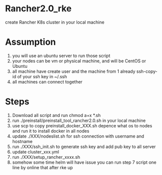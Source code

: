 # Rancher2.0_rke
create Rancher K8s cluster in your local machine

# Assumption
1. you will use an ubuntu server to run those script
2. your nodes can be vm or physical machine, and will be CentOS or Ubuntu
3. all machine have create user and the machine from 1 already ssh-copy-id of your ssh key in ~/.ssh
4. all machines can connect together


# Steps
1. Download all script and run chmod a+x *.sh
2. run ./preinstall/preinstall_tool_rancher2.0.sh in your local machine
3. use scp to copy preinstall_docker_XXX.sh depence what os to nodes and run it to install docker in all nodes
4. update ./XXX/nodeslist.sh for ssh connection with username and hostname
5. run ./XXX/ssh_init.sh to generate ssh key and add pub key to all server
6. update cluster_xxx.yml
7. run ./XXX/setup_rancher_xxxx.sh
8. somehow some time helm will have issue you can run step 7 script one line by online that after rke up
